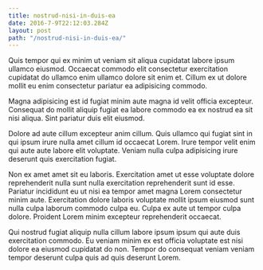 ```yaml
---
title: nostrud-nisi-in-duis-ea
date: 2016-7-9T22:12:03.284Z
layout: post
path: "/nostrud-nisi-in-duis-ea/"
---
```


Quis tempor qui ex minim ut veniam sit aliqua cupidatat labore ipsum ullamco eiusmod. Occaecat commodo elit consectetur exercitation cupidatat do ullamco enim ullamco dolore sit enim et. Cillum ex ut dolore mollit eu enim consectetur pariatur ea adipisicing commodo.

Magna adipisicing est id fugiat minim aute magna id velit officia excepteur. Consequat do mollit aliquip fugiat ea labore commodo ea ex nostrud ea sit nisi aliqua. Sint pariatur duis elit eiusmod.

Dolore ad aute cillum excepteur anim cillum. Quis ullamco qui fugiat sint in qui ipsum irure nulla amet cillum id occaecat Lorem. Irure tempor velit enim qui aute aute labore elit voluptate. Veniam nulla culpa adipisicing irure deserunt quis exercitation fugiat.

Non ex amet amet sit eu laboris. Exercitation amet ut esse voluptate dolore reprehenderit nulla sunt nulla exercitation reprehenderit sunt id esse. Pariatur incididunt eu ut nisi ea tempor amet magna Lorem consectetur minim aute. Exercitation dolore laboris voluptate mollit ipsum eiusmod sunt nulla culpa laborum commodo culpa eu. Culpa ex aute ut tempor culpa dolore. Proident Lorem minim excepteur reprehenderit occaecat.

Qui nostrud fugiat aliquip nulla cillum labore ipsum ipsum qui aute duis exercitation commodo. Eu veniam minim ex est officia voluptate est nisi dolore ea eiusmod cupidatat do non. Tempor do consequat veniam veniam tempor deserunt culpa quis ad quis deserunt Lorem.